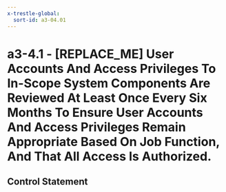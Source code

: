 ```yaml
---
x-trestle-global:
  sort-id: a3-04.01
---
```


# a3-4.1 - \[REPLACE_ME\] User Accounts And Access Privileges To In-Scope System Components Are Reviewed At Least Once Every Six Months To Ensure User Accounts And Access Privileges Remain Appropriate Based On Job Function, And That All Access Is Authorized.

## Control Statement
